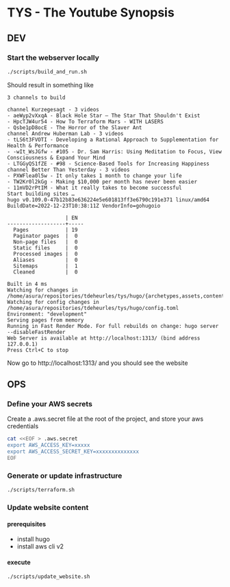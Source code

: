 # TYS - The Youtube Synopsis

## DEV
### Start the webserver locally
```bash
./scripts/build_and_run.sh
```
Should result in something like
```
3 channels to build

channel Kurzegesagt - 3 videos
- aeWyp2vXxqA - Black Hole Star – The Star That Shouldn't Exist
- HpcTJW4ur54 - How To Terraform Mars - WITH LASERS
- Qsbe1pD8ocE - The Horror of the Slaver Ant
channel Andrew Huberman Lab - 3 videos
- tLS6t3FVOTI - Developing a Rational Approach to Supplementation for Health & Performance
- -wIt_WsJGfw - #105 - Dr. Sam Harris: Using Meditation to Focus, View Consciousness & Expand Your Mind
- LTGGyQS1fZE - #98 - Science-Based Tools for Increasing Happiness
channel Better Than Yesterday - 3 videos
- PXWFlea0l5w - It only takes 1 month to change your life
- TW2Kr0l2kGg - Making $10,000 per month has never been easier
- 11mVD2rPtIM - What it really takes to become successful
Start building sites …
hugo v0.109.0-47b12b83e636224e5e601813ff3e6790c191e371 linux/amd64 BuildDate=2022-12-23T10:38:11Z VendorInfo=gohugoio

                   | EN
-------------------+-----
  Pages            | 19
  Paginator pages  |  0
  Non-page files   |  0
  Static files     |  0
  Processed images |  0
  Aliases          |  0
  Sitemaps         |  1
  Cleaned          |  0

Built in 4 ms
Watching for changes in /home/asura/repositories/tdeheurles/tys/hugo/{archetypes,assets,content,data,layouts,static}
Watching for config changes in /home/asura/repositories/tdeheurles/tys/hugo/config.toml
Environment: "development"
Serving pages from memory
Running in Fast Render Mode. For full rebuilds on change: hugo server --disableFastRender
Web Server is available at http://localhost:1313/ (bind address 127.0.0.1)
Press Ctrl+C to stop
```

Now go to http://localhost:1313/ and you should see the website


## OPS
### Define your AWS secrets
Create a .aws.secret file at the root of the project, and store your aws credentials
```bash
cat <<EOF > .aws.secret
export AWS_ACCESS_KEY=xxxxx
export AWS_ACCESS_SECRET_KEY=xxxxxxxxxxxxxx
EOF
```
### Generate or update infrastructure
```bash
./scripts/terraform.sh
```

### Update website content
#### prerequisites
- install hugo
- install aws cli v2
#### execute
```bash
./scripts/update_website.sh
```

